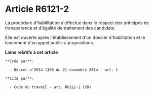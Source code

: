 # Article R6121-2

La procédure d'habilitation s'effectue dans le respect des principes de transparence et d'égalité de traitement des
candidats. 

Elle est ouverte après l'établissement d'un dossier d'habilitation et le lancement d'un appel public à propositions.

**Liens relatifs à cet article**

	**Créé par**:

	  - Décret n°2014-1390 du 21 novembre 2014 - art. 1

	**Cité par**:

	  - Code du travail - art. R6121-1 (VD)
